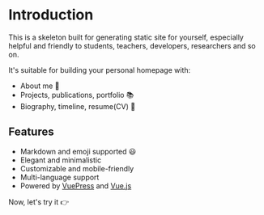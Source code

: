 # Introduction

This is a skeleton built for generating static site for yourself, especially helpful and friendly to students, teachers, developers, researchers and so on.

It's suitable for building your personal homepage with:
- About me :raising_hand:
- Projects, publications, portfolio :books:
- Biography, timeline, resume(CV) :page_with_curl: 

## Features
- Markdown and emoji supported :smiley:
- Elegant and minimalistic
- Customizable and mobile-friendly
- Multi-language support
- Powered by [VuePress](https://vuepress.vuejs.org/) and [Vue.js](https://vuejs.org/)

Now, let's try it :point_right: